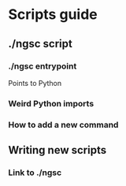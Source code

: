# Scripts guide

## ./ngsc script

### ./ngsc entrypoint

Points to Python

### Weird Python imports

### How to add a new command

## Writing new scripts

### Link to ./ngsc
